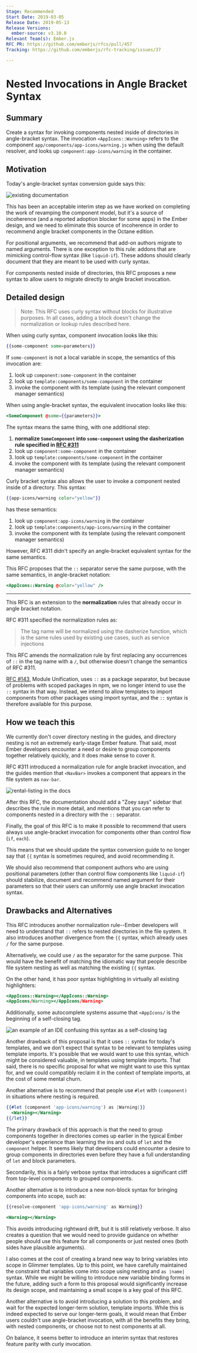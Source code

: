 ```yaml
---
Stage: Recommended
Start Date: 2019-03-05
Release Date: 2019-05-13
Release Versions:
  ember-source: v3.10.0
Relevant Team(s): Ember.js
RFC PR: https://github.com/emberjs/rfcs/pull/457
Tracking: https://github.com/emberjs/rfc-tracking/issues/37

---
```


# Nested Invocations in Angle Bracket Syntax

## Summary

Create a syntax for invoking components nested inside of directories in angle-bracket syntax. The invocation `<AppIcons::Warning>` refers to the component `app/components/app-icons/warning.js` when using the default resolver, and looks up `component:app-icons/warning` in the container.

## Motivation

Today's angle-bracket syntax conversion guide says this:

![existing documentation](/images/457-when-to-use-curlies.jpg)

This has been an acceptable interim step as we have worked on completing the work of revamping the component model, but it's a source of incoherence (and a reported adoption blocker for some apps) in the Ember design, and we need to eliminate this source of incoherence in order to recommend angle bracket components in the Octane edition.

For positional arguments, we recommend that add-on authors migrate to named arguments. There is one exception to this rule: addons that are mimicking control-flow syntax (like `liquid-if`). These addons should clearly document that they are meant to be used with curly syntax.

For components nested inside of directories, this RFC proposes a new syntax to allow users to migrate directly to angle bracket invocation.

## Detailed design

> Note: This RFC uses curly syntax without blocks for illustrative purposes. In all cases, adding a block doesn't change the normalization or lookup rules described here.

When using curly syntax, component invocation looks like this:

```hbs
{{some-component some=parameters}}
```

If `some-component` is not a local variable in scope, the semantics of this invocation are:

1. look up `component:some-component` in the container
2. look up `template:components/some-component` in the container
3. invoke the component with its template (using the relevant component manager semantics)

When using angle-bracket syntax, the equivalent invocation looks like this:

```hbs
<SomeComponent @some={{parameters}}>
```

The syntax means the same thing, with one additional step:

1. **normalize `SomeComponent` into `some-component` using the dasherization rule specified in [RFC #311][angle-bracket-dasherize]**
2. look up `component:some-component` in the container
3. look up `template:components/some-component` in the container
4. invoke the component with its template (using the relevant component manager semantics)

[angle-bracket-dasherize]: https://emberjs.github.io/rfcs/0311-angle-bracket-invocation.html#tag-name

Curly bracket syntax also allows the user to invoke a component nested inside of a directory. This syntax:

```hbs
{{app-icons/warning color="yellow"}}
```

has these semantics:

1. look up `component:app-icons/warning` in the container
2. look up `template:components/app-icons/warning` in the container
3. invoke the component with its template (using the relevant component manager semantics)

However, RFC #311 didn't specify an angle-bracket equivalent syntax for the same semantics.

This RFC proposes that the `::` separator serve the same purpose, with the same semantics, in angle-bracket notation:

```hbs
<AppIcons::Warning @color="yellow" />
```

---

This RFC is an extension to the **normalization** rules that already occur in angle bracket notation.

RFC #311 specified the normalization rules as:

> The tag name will be normalized using the dasherize function, which is the same rules used by existing use cases, such as service injections

This RFC amends the normalization rule by first replacing any occurrences of `::` in the tag name with a `/`, but otherwise doesn't change the semantics of RFC #311.

[RFC #143][module-unification], Module Unification, uses `::` as a package separator, but because of problems with scoped packages in npm, we no longer intend to use the `::` syntax in that way. Instead, we intend to allow templates to import components from other packages using import syntax, and the `::` syntax is therefore available for this purpose.

[module-unification]: https://emberjs.github.io/rfcs/0143-module-unification.html

## How we teach this

We currently don't cover directory nesting in the guides, and directory nesting is not an extremely early-stage Ember feature. That said, most Ember developers encounter a need or desire to group components together relatively quickly, and it does make sense to cover it.

RFC #311 introduced a normalization rule for angle bracket invocation, and the guides mention that `<NavBar>` invokes a component that appears in the file system as `nav-bar`.

![rental-listing in the docs](/images/457-dasherization.jpg)

After this RFC, the documentation should add a "Zoey says" sidebar that describes the rule in more detail, and mentions that you can refer to components nested in a directory with the `::` separator.

Finally, the goal of this RFC is to make it possible to recommend that users always use angle-bracket invocation for components other than control flow (`if`, `each`).

This means that we should update the syntax conversion guide to no longer say that `{{` syntax is sometimes required, and avoid recommending it.

We should also recommend that component authors who are using positional parameters (other than control flow components like `liquid-if`) should stabilize, document and recommend named argument for their parameters so that their users can uniformly use angle bracket invocation syntax.

## Drawbacks and Alternatives

This RFC introduces another normalization rule--Ember developers will need to understand that `::` refers to nested directories in the file system. It also introduces another divergence from the `{{` syntax, which already uses `/` for the same purpose.

Alternatively, we could use `/` as the separator for the same purpose. This would have the benefit of matching the idiomatic way that people describe file system nesting as well as matching the existing `{{` syntax.

On the other hand, it has poor syntax highlighting in virtually all existing highlighters:

```hbs
<AppIcons::Warning></AppIcons::Warning>
<AppIcons/Warning></AppIcons/Warning>
```

Additionally, some autocomplete systems assume that `<AppIcons/` is the beginning of a self-closing tag.

![an example of an IDE confusing this syntax as a self-closing tag](/images/457-autocomplete-problem.gif)

Another drawback of this proposal is that it uses `::` syntax for today's templates, and we don't expect that syntax to be relevant to templates using template imports. It's possible that we would want to use this syntax, which might be considered valuable, in templates using template imports. That said, there is no specific proposal for what we might want to use this syntax for, and we could compatibly reclaim it in the context of template imports, at the cost of some mental churn.

Another alternative is to recommend that people use `#let` with `(component)` in situations where nesting is required.

```hbs
{{#let (component 'app-icons/warning') as |Warning|}}
  <Warning></Warning>
{{/let}}
```

The primary drawback of this approach is that the need to group components together in directories comes up earlier in the typical Ember developer's experience than learning the ins and outs of `let` and the `component` helper. It seems likely that developers could encounter a desire to group components in directories even before they have a full understanding of `let` and block parameters.

Secondarily, this is a fairly verbose syntax that introduces a significant cliff from top-level components to grouped components.

Another alternative is to introduce a new non-block syntax for bringing components into scope, such as:

```hbs
{{resolve-component 'app-icons/warning' as Warning}}

<Warning></Warning>
```

This avoids introducing rightward drift, but it is still relatively verbose. It also creates a question that we would need to provide guidance on whether people should use this feature for all components or just nested ones (both sides have plausible arguments).

I also comes at the cost of creating a brand new way to bring variables into scope in Glimmer templates. Up to this point, we have carefully maintained the constraint that variables come into scope using nesting and `as |name|` syntax. While we might be willing to introduce new variable binding forms in the future, adding such a form to this proposal would significantly increase its design scope, and maintaining a small scope is a key goal of this RFC.

Another alternative is to avoid introducing a solution to this problem, and wait for the expected longer-term solution, template imports. While this is indeed expected to serve our longer-term goals, it would mean that Ember users couldn't use angle-bracket invocation, with all the benefits they bring, with nested components, or choose not to nest components at all.

On balance, it seems better to introduce an interim syntax that restores feature parity with curly invocation.

